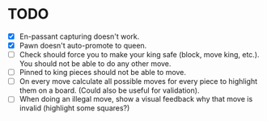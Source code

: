 # TODO

- [x] En-passant capturing doesn't work.
- [x] Pawn doesn't auto-promote to queen.
- [ ] Check should force you to make your king safe (block, move king, etc.). You should not be able to do any other move.
- [ ] Pinned to king pieces should not be able to move.
- [ ] On every move calculate all possible moves for every piece to highlight them on a board. (Could also be useful for validation).
- [ ] When doing an illegal move, show a visual feedback why that move is invalid (highlight some squares?)
